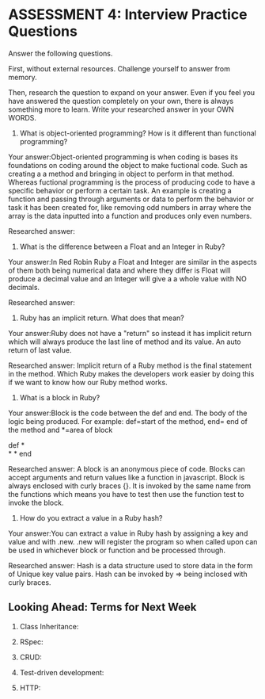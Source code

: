 # ASSESSMENT 4: Interview Practice Questions

Answer the following questions.

First, without external resources. Challenge yourself to answer from memory.

Then, research the question to expand on your answer. Even if you feel you have answered the question completely on your own, there is always something more to learn. Write your researched answer in your OWN WORDS.

1. What is object-oriented programming? How is it different than functional programming?

Your answer:Object-oriented programming is when coding is bases its foundations on coding around the object to make fuctional code. Such as creating a a method and bringing in object to perform in that method. Whereas fuctional programming is the process of producing code to have a specific behavior or perform a certain task. An example is creating a function and passing through arguments or data to perform the behavior or task it has been created for, like removing odd numbers in array where the array is the data inputted into a function and produces only even numbers.

Researched answer:

1. What is the difference between a Float and an Integer in Ruby?

Your answer:In Red Robin Ruby a Float and Integer are similar in the aspects of them both being numerical data and where they differ is Float will produce a decimal value and an Integer will give a a whole value with NO decimals.

Researched answer:

1. Ruby has an implicit return. What does that mean?

Your answer:Ruby does not have a "return" so instead it has implicit return which will always produce the last line of method and its value. An auto return of last value.

Researched answer: Implicit return of a Ruby method is the final statement in the method. Which Ruby makes the developers work easier by doing this if we want to know how our Ruby method works.

1. What is a block in Ruby?

Your answer:Block is the code between the def and end.  The body of the logic being produced. For example: def=start of the method, end= end of the method and *=area of block

def
*       
*
*
end

Researched answer: A block is an anonymous piece of code. Blocks can accept arguments and return values like a function in javascript. Block is always enclosed with curly braces {}. It is invoked by the same name from the functions which means you have to test then use the function test to invoke the block.

1. How do you extract a value in a Ruby hash?

Your answer:You can extract a value in Ruby hash by assigning a key and value and with .new. .new will register the program so when called upon can be used in whichever block or function and be processed through.

Researched answer: Hash is a data structure used to store data in the form of Unique key value pairs.  Hash can be invoked by => being inclosed with curly braces.

## Looking Ahead: Terms for Next Week

1. Class Inheritance:

2. RSpec:

3. CRUD:

4. Test-driven development:

5. HTTP:
